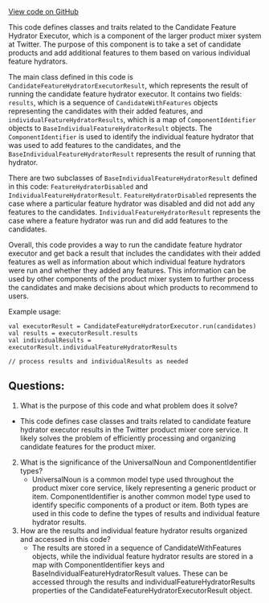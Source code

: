 [View code on GitHub](https://github.com/misbahsy/the-algorithm/product-mixer/core/src/main/scala/com/twitter/product_mixer/core/service/candidate_feature_hydrator_executor/CandidateFeatureHydratorExecutorResult.scala)

This code defines classes and traits related to the Candidate Feature Hydrator Executor, which is a component of the larger product mixer system at Twitter. The purpose of this component is to take a set of candidate products and add additional features to them based on various individual feature hydrators. 

The main class defined in this code is `CandidateFeatureHydratorExecutorResult`, which represents the result of running the candidate feature hydrator executor. It contains two fields: `results`, which is a sequence of `CandidateWithFeatures` objects representing the candidates with their added features, and `individualFeatureHydratorResults`, which is a map of `ComponentIdentifier` objects to `BaseIndividualFeatureHydratorResult` objects. The `ComponentIdentifier` is used to identify the individual feature hydrator that was used to add features to the candidates, and the `BaseIndividualFeatureHydratorResult` represents the result of running that hydrator. 

There are two subclasses of `BaseIndividualFeatureHydratorResult` defined in this code: `FeatureHydratorDisabled` and `IndividualFeatureHydratorResult`. `FeatureHydratorDisabled` represents the case where a particular feature hydrator was disabled and did not add any features to the candidates. `IndividualFeatureHydratorResult` represents the case where a feature hydrator was run and did add features to the candidates. 

Overall, this code provides a way to run the candidate feature hydrator executor and get back a result that includes the candidates with their added features as well as information about which individual feature hydrators were run and whether they added any features. This information can be used by other components of the product mixer system to further process the candidates and make decisions about which products to recommend to users. 

Example usage:

```
val executorResult = CandidateFeatureHydratorExecutor.run(candidates)
val results = executorResult.results
val individualResults = executorResult.individualFeatureHydratorResults

// process results and individualResults as needed
```
## Questions: 
 1. What is the purpose of this code and what problem does it solve?
   - This code defines case classes and traits related to candidate feature hydrator executor results in the Twitter product mixer core service. It likely solves the problem of efficiently processing and organizing candidate features for the product mixer.
2. What is the significance of the UniversalNoun and ComponentIdentifier types?
   - UniversalNoun is a common model type used throughout the product mixer core service, likely representing a generic product or item. ComponentIdentifier is another common model type used to identify specific components of a product or item. Both types are used in this code to define the types of results and individual feature hydrator results.
3. How are the results and individual feature hydrator results organized and accessed in this code?
   - The results are stored in a sequence of CandidateWithFeatures objects, while the individual feature hydrator results are stored in a map with ComponentIdentifier keys and BaseIndividualFeatureHydratorResult values. These can be accessed through the results and individualFeatureHydratorResults properties of the CandidateFeatureHydratorExecutorResult object.